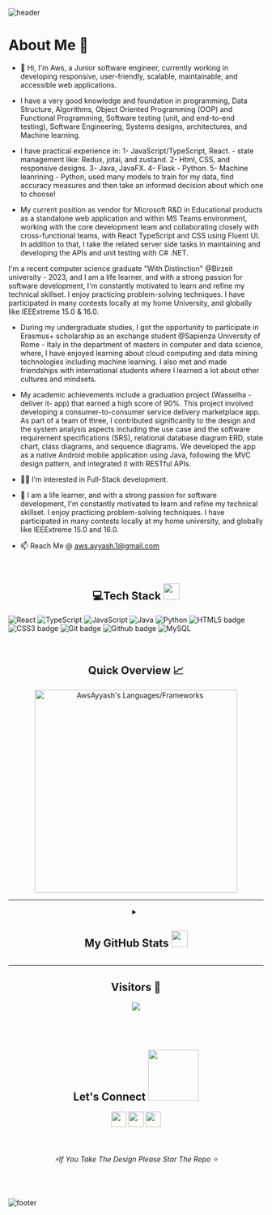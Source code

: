 <!---
![header](https://capsule-render.vercel.app/api?type=wave&color=gradient&height=280&section=header&text=Hi%20there%20👋&fontSize=90)
--->
![header](https://capsule-render.vercel.app/api?type=waving&color=gradient&height=280&section=header&text=Hi%20there%20%F0%9F%91%8B&fontSize=90)



 
<h1>About Me 📌</h1>

-  👋 Hi, I'm Aws, a Junior software engineer, currently working in developing responsive, user-friendly, scalable, maintainable, and accessible web applications.

- I have a very good knowledge and foundation in programming, Data Structure, Algorithms, Object Oriented Programming (OOP) and Functional Programming, Software testing (unit, and end-to-end testing), Software Engineering, Systems designs, architectures, and Machine learning.

- I have practical experience in:
	1- JavaScript/TypeScript, React. - state management like: Redux, jotai, and zustand.
    2- Html, CSS, and responsive designs.
    3- Java, JavaFX.
    4- Flask - Python.
    5- Machine leanrining - Python, used many models to train for my data, find accuracy measures and then take an informed decision about which one to choose!

- My current position as vendor for Microsoft R&D in Educational products as a standalone web application and within MS Teams environment, working with the core development team and collaborating closely with cross-functional teams, with React TypeScript and CSS using Fluent UI. In addition to that, I take the related server side tasks in maintaining and developing the APIs and unit testing with C# .NET.

I'm a recent computer science graduate "With Distinction" @Birzeit university - 2023, and I am a life learner, and with a strong passion for software development, I'm constantly motivated to learn and refine my technical skillset. I enjoy practicing problem-solving techniques. I have participated in many contests locally at my home University, and globally like IEEExtreme 15.0 & 16.0.

- During my undergraduate studies, I got the opportunity to participate in Erasmus+ scholarship as an exchange student @Sapienza University of Rome - Italy in the department of masters in computer and data science, where, I have enjoyed learning about cloud computing and data mining technologies including machine learning. I also met and made friendships with international students where I learned a lot about other cultures and mindsets.

- My academic achievements include a graduation project (Wasselha -deliver it- app) that earned a high score of 90%. This project involved developing a consumer-to-consumer service delivery marketplace app. As part of a team of three, I contributed significantly to the design and the system analysis aspects including the use case and the software requirement specifications (SRS), relational database diagram ERD, state chart, class diagrams, and sequence diagrams. We developed the app as a native Android mobile application using Java, following the MVC design pattern, and integrated it with RESTful APIs.
 
-  👨‍💻 I’m interested in Full-Stack development.
-  💁 I am a life learner, and with a strong passion for software development, I'm constantly motivated to learn and refine my technical skillset. I enjoy practicing problem-solving techniques. I have participated in many contests locally at my home university, and globally like IEEExtreme 15.0 and 16.0.
- 📫 Reach Me @ aws.ayyash.1@gmail.com

<!---
AwsAyyash/AwsAyyash is a ✨ special ✨ repository because its `README.md` (this file) appears on your GitHub profile.
You can click the Preview link to take a look at your changes.
--->



<br /> 

<h2 align="center"> 💻Tech Stack <img src = "https://media2.giphy.com/media/QssGEmpkyEOhBCb7e1/giphy.gif?cid=ecf05e47a0n3gi1bfqntqmob8g9aid1oyj2wr3ds3mg700bl&rid=giphy.gif" width = "32"> </h2>
 
 ![React](https://img.shields.io/badge/React-FCC624?style=for-the-badge&logo=React&logoColor=blue) ![TypeScript](https://img.shields.io/badge/TypeScript-FCC624?style=for-the-badge&logo=TypeScript&logoColor=black) ![JavaScript](https://img.shields.io/badge/JavaScript-FCC624?style=for-the-badge&logo=JavaScript&logoColor=black) ![Java](https://img.shields.io/badge/java-%23ED8B00.svg?style=for-the-badge&logo=java&logoColor=white) ![Python](https://img.shields.io/badge/python-3670A0?style=for-the-badge&logo=python&logoColor=ffdd54) ![HTML5 badge](https://img.shields.io/badge/HTML5-E34F26?style=for-the-badge&logo=html5&logoColor=white) ![CSS3 badge](https://img.shields.io/badge/CSS3-1572B6?style=for-the-badge&logo=css3&logoColor=white)   ![Git badge](https://img.shields.io/badge/GIT-F05032?style=for-the-badge&logo=git&logoColor=white) ![Github badge](https://img.shields.io/badge/GitHub-100000?style=for-the-badge&logo=github&logoColor=white) ![MySQL](https://img.shields.io/badge/mysql-%2300f.svg?style=for-the-badge&logo=mysql&logoColor=white) 



<br />
<h2 align="center"> Quick Overview 📈</h2>
<p align = "center">
  <img src = "https://github-readme-stats.vercel.app/api/top-langs?username=AwsAyyash&show_icons=true&count_private=true&locale=en&layout=compact&langs_count=15&hide_border=true&bg_color=151515&title_color=FB8C00&text_color=fff&icon_color=fff" alt = "AwsAyyash's Languages/Frameworks" width = 400 />

 *** 
 
 <details align="center">
<summary><h2>My GitHub Stats <img src='https://media1.giphy.com/media/du3J3cXyzhj75IOgvA/giphy.gif?cid=ecf05e47x2g034i9pzwtzzsd3xgg2w9nr94t4tflbbgo3008&rid=giphy.gif' width='32'></h2></summary>
<table>
  <thead>
 </p>
<center>
<p align = "center">
  <img src = "https://github-readme-stats.vercel.app/api?username=AwsAyyash&count_private=true&theme=dark&hide_border=true" alt = "AwsAyyash's Contribution" width = 400 >
  <img src = "https://github-readme-streak-stats.herokuapp.com?user=AwsAyyash&theme=dark&hide_border=true" alt = "AwsAyyash's Rating" width = 400 >
  </center>
</p>
<p align = "center">
  <img src = "https://github-profile-summary-cards.vercel.app/api/cards/profile-details?username=AwsAyyash&theme=monokai" alt = "AwsAyyash's profile Summary" width = 750 >
  </center>
</p>
<br />
</table>
</details>
 
 *** 
 
<h2 align="center">Visitors 👀</h2>
<div align="center" >
  <img src="https://profile-counter.glitch.me/AwsAyyash/count.svg"></img>
</div>

<br /><br />
<h2 align="center">Let's Connect <img src='https://raw.githubusercontent.com/ShahriarShafin/ShahriarShafin/main/Assets/handshake.gif' width="100"></h2> 
<p align="center">
  <a href = "mailto:aws.ayyash.1@gmail.com"><img src = "https://img.shields.io/badge/Gmail-D14836?style=for-the-badge&logo=gmail&logoColor=white" height = 30></a>
  <a href = "https://www.linkedin.com/in/aws-ayyash/"><img src = "https://img.shields.io/badge/LinkedIn-0077B5?style=for-the-badge&logo=linkedin&logoColor=white"     height = 30></a>  
<a href = "https://leetcode.com/AwsAyyash/"><img src = "https://img.shields.io/badge/-LeetCode-FFA116?style=for-the-badge&logo=LeetCode&logoColor=black" height = 30></a>  
</p>
<br />
<h6 align="center" ><i>⚡If You Take The Design Please Star The Repo ⭐</i></h6>
<br />

![footer](https://capsule-render.vercel.app/api?type=waving&color=gradient&height=150&section=footer)
